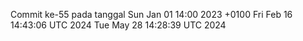 Commit ke-55 pada tanggal Sun Jan 01 14:00 2023 +0100
Fri Feb 16 14:43:06 UTC 2024
Tue May 28 14:28:39 UTC 2024
